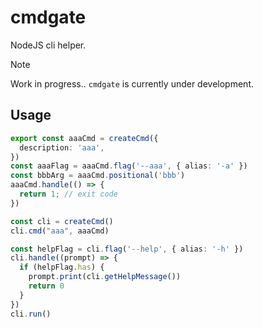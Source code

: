 # cmdgate
NodeJS cli helper.

> [!Note]
> Work in progress.. `cmdgate` is currently under development.

## Usage
```ts
export const aaaCmd = createCmd({
  description: 'aaa',
})
const aaaFlag = aaaCmd.flag('--aaa', { alias: '-a' })
const bbbArg = aaaCmd.positional('bbb')
aaaCmd.handle(() => {
  return 1; // exit code
})

const cli = createCmd()
cli.cmd("aaa", aaaCmd)

const helpFlag = cli.flag('--help', { alias: '-h' })
cli.handle((prompt) => {
  if (helpFlag.has) {
    prompt.print(cli.getHelpMessage())
    return 0
  }
})
cli.run()
```
